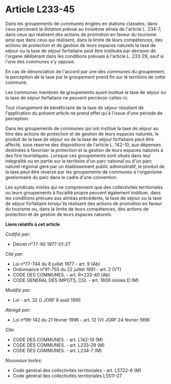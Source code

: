 # Article L233-45

Dans les groupements de communes érigées en stations classées, dans ceux percevant la dotation prévue au troisième alinéa de
l'article L. 234-7, dans ceux qui réalisent des actions de promotion en faveur du tourisme ainsi que dans ceux qui réalisent,
dans la limite de leurs compétences, des actions de protection et de gestion de leurs espaces naturels la taxe de séjour ou
la taxe de séjour forfaitaire peut être instituée par décision de l'organe délibérant dans les conditions prévues à l'article
L. 233-29, sauf si l'une des communes s'y oppose.

En cas de dénonciation de l'accord par une des communes du groupement, la perception de la taxe par le groupement prend fin
sur le territoire de cette commune.

Les communes membres de groupements ayant institué la taxe de séjour ou la taxe de séjour forfaitaire ne peuvent percevoir
celles-ci.

Tout changement de bénéficiaire de la taxe de séjour résultant de l'application du présent article ne prend effet qu'à
l'issue d'une période de perception.

Dans les groupements de communes qui ont institué la taxe de séjour au titre des actions de protection et de gestion de leurs
espaces naturels, le produit de la taxe de séjour ou de la taxe de séjour forfaitaire peut être affecté, sous réserve des
dispositions de l'article L. 142-10, aux dépenses destinées à favoriser la protection et la gestion de leurs espaces naturels
à des fins touristiques. Lorsque ces groupements sont situés dans leur intégralité ou en partie sur le territoire d'un parc
national ou d'un parc naturel régional géré par un établissement public administratif, le produit de la taxe peut être
reversé par les groupements de communes à l'organisme gestionnaire du parc dans le cadre d'une convention.

Les syndicats mixtes qui ne comprennent que des collectivités territoriales ou leurs groupements à fiscalité propre peuvent
également instituer, dans les conditions prévues aux alinéas précédents, la taxe de séjour ou la taxe de séjour forfaitaire
lorsqu'ils réalisent des actions de promotion en faveur du tourisme ou, dans la limite de leurs compétences, des actions de
protection et de gestion de leurs espaces naturels.

**Liens relatifs à cet article**

_Codifié par_:

  - Décret n°77-90 1977-01-27

_Cité par_:

  - Loi n°77-744 du 8 juillet 1977 - art. 9 (Ab)
  - Ordonnance n°91-755 du 22 juillet 1991 - art. 2 (VT)
  - CODE DES COMMUNES. - art. R*233-40 (Ab)
  - CODE GENERAL DES IMPOTS, CGI. - art. 1609 nonies D (M)

_Modifié par_:

  - Loi - art. 32 () JORF 6 août 1995

_Abrogé par_:

  - Loi n°96-142 du 21 février 1996 - art. 12 (V) JORF 24 février 1996

_Cite_:

  - CODE DES COMMUNES. - art. L142-10 (M)
  - CODE DES COMMUNES. - art. L233-29 (M)
  - CODE DES COMMUNES. - art. L234-7 (M)

_Nouveaux textes_:

  - Code général des collectivités territoriales - art. L5722-6 (M)
  - Code général des collectivités territoriales L5511-27
